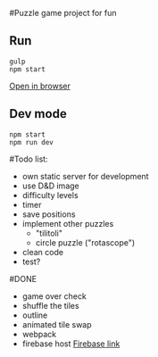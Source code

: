 #Puzzle game project for fun


## Run
    gulp
    npm start

[Open in browser](http://127.0.0.1/index.html)

## Dev mode

    npm start
    npm run dev

#Todo list:
- own static server for development
- use D&D image
- difficulty levels
- timer
- save positions
- implement other puzzles
    * "tilitoli"
    * circle puzzle ("rotascope")
- clean code
- test?

#DONE
- game over check
- shuffle the tiles
- outline
- animated tile swap
- webpack
- firebase host [Firebase link](https://maxinteger-fun-puzzle.firebaseapp.com/)
